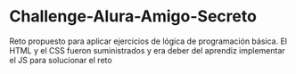 # Challenge-Alura-Amigo-Secreto
Reto propuesto para aplicar ejercicios de lógica de programación básica. El HTML y el CSS fueron suministrados y era deber  del aprendiz implementar el JS para solucionar el reto
